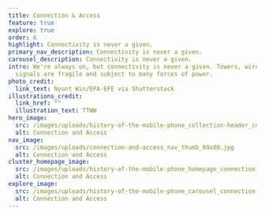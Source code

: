 ```yaml
---
title: Connection & Access
feature: true
explore: true
order: 6
highlight: Connectivity is never a given.
primary_nav_description: Connectivity is never a given.
carousel_description: Connectivity is never a given.
intro: We're always on, but connectivity is never a given. Towers, wires, and
  signals are fragile and subject to many forces of power.
photo_credit:
  link_text: Nyunt Win/EPA-EFE via Shutterstock
illustrations_credit:
  link_href: ""
  illustration_text: TTWW
hero_image:
  src: /images/uploads/history-of-the-mobile-phone_collection-header_connection-access-600.png
  alt: Connection and Access
nav_image:
  src: /images/uploads/connection-and-access_nav_thumb_80x80.jpg
  alt: Connection and Access
cluster_homepage_image:
  src: /images/uploads/history-of-the-mobile-phone_homepage_connection-access-750.jpg
  alt: Connection and Access
explore_image:
  src: /images/uploads/history-of-the-mobile-phone_carousel_connection-access-300.jpg
  alt: Connection and Access
---
```

